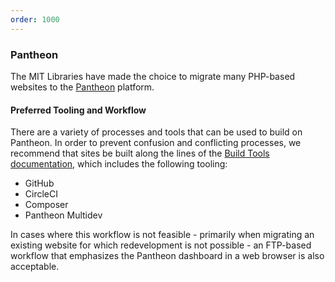 ```yaml
---
order: 1000
---
```

### Pantheon

The MIT Libraries have made the choice to migrate many PHP-based websites to the [Pantheon](https://pantheon.io/) platform.

#### Preferred Tooling and Workflow

There are a variety of processes and tools that can be used to build on Pantheon. In order to prevent confusion and conflicting processes, we recommend that sites be built along the lines of the [Build Tools documentation](https://pantheon.io/docs/guides/build-tools/), which includes the following tooling:

* GitHub
* CircleCI
* Composer
* Pantheon Multidev

In cases where this workflow is not feasible - primarily when migrating an existing website for which redevelopment is not possible - an FTP-based workflow that emphasizes the Pantheon dashboard in a web browser is also acceptable.
